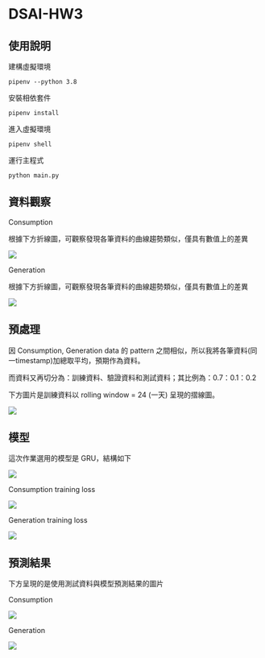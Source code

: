 # DSAI-HW3

## 使用說明
建構虛擬環境
```
pipenv --python 3.8
```
安裝相依套件
```
pipenv install
```
進入虛擬環境
```
pipenv shell
```
運行主程式
```
python main.py
```

## 資料觀察
Consumption

根據下方折線圖，可觀察發現各筆資料的曲線趨勢類似，僅具有數值上的差異

![](https://github.com/eggtower/DSAI-HW3/blob/master/image/consumption_data.png)

Generation

根據下方折線圖，可觀察發現各筆資料的曲線趨勢類似，僅具有數值上的差異

![](https://github.com/eggtower/DSAI-HW3/blob/master/image/generation_data.png)

## 預處理

因 Consumption, Generation data 的 pattern 之間相似，所以我將各筆資料(同一timestamp)加總取平均，預期作為資料。

而資料又再切分為：訓練資料、驗證資料和測試資料；其比例為：0.7：0.1：0.2

下方圖片是訓練資料以 rolling window = 24 (一天) 呈現的摺線圖。

![](https://github.com/eggtower/DSAI-HW3/blob/master/image/training_data_rolling.png)

## 模型

這次作業選用的模型是 GRU，結構如下

![](https://github.com/eggtower/DSAI-HW3/blob/master/image/model%20summary.png)

Consumption training loss

![](https://github.com/eggtower/DSAI-HW3/blob/master/image/consumption_training_loss.png)

Generation training loss

![](https://github.com/eggtower/DSAI-HW3/blob/master/image/generation_training_loss.png)

## 預測結果

下方呈現的是使用測試資料與模型預測結果的圖片

Consumption

![](https://github.com/eggtower/DSAI-HW3/blob/master/image/consumption_prediction_real.png)

Generation

![](https://github.com/eggtower/DSAI-HW3/blob/master/image/generation_prediction_real.png)
